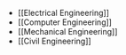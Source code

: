 - [[Electrical Engineering]]
- [[Computer Engineering]]
- [[Mechanical Engineering]]
- [[Civil Engineering]]
